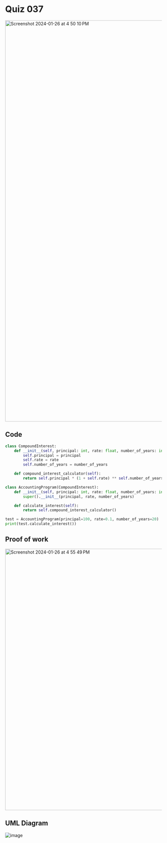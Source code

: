 # Quiz 037
<img width="1286" alt="Screenshot 2024-01-26 at 4 50 10 PM" src="https://github.com/hasmhib/unit3-2024/assets/142870448/87350df2-0204-4596-8e66-684e2141c01a">

## Code

```py
class CompoundInterest:
    def __init__(self, principal: int, rate: float, number_of_years: int):
        self.principal = principal
        self.rate = rate
        self.number_of_years = number_of_years

    def compound_interest_calculator(self):
        return self.principal * (1 + self.rate) ** self.number_of_years

class AccountingProgram(CompoundInterest):
    def __init__(self, principal: int, rate: float, number_of_years: int):
        super().__init__(principal, rate, number_of_years)

    def calculate_interest(self):
        return self.compound_interest_calculator()

test = AccountingProgram(principal=100, rate=0.1, number_of_years=20)
print(test.calculate_interest())

```

## Proof of work
<img width="838" alt="Screenshot 2024-01-26 at 4 55 49 PM" src="https://github.com/hasmhib/unit3-2024/assets/142870448/700cb869-7a1c-4870-be1a-88e685642723">

## UML Diagram
![image](https://github.com/hasmhib/unit3-2024/assets/142870448/46378aaf-6079-43a1-9a3c-39d658a1408b)


